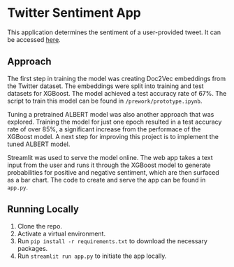 # Twitter Sentiment App

This application determines the sentiment of a user-provided tweet. It can be 
accessed [here](https://share.streamlit.io/spencermoon/sentiment/main/app.py).

## Approach

The first step in training the model was creating Doc2Vec embeddings from the 
Twitter dataset. The embeddings were split into training and test datasets for 
XGBoost. The model achieved a test accuracy rate of 67%. The script to train 
this model can be found in `/prework/prototype.ipynb`. 

Tuning a pretrained ALBERT model was also another approach that was explored. 
Training the model for just one epoch resulted in a test accuracy rate of over 
85%, a significant increase from the performace of the XGBoost model. A next 
step for improving this project is to implement the tuned ALBERT model.

Streamlit was used to serve the model online. The web app takes a text input
from the user and runs it through the XGBoost model to generate probabilities 
for positive and negative sentiment, which are then surfaced as a bar chart. 
The code to create and serve the app can be found in `app.py`.

## Running Locally

1. Clone the repo.
2. Activate a virtual environment.
3. Run `pip install -r requirements.txt` to download the necessary packages.
4. Run `streamlit run app.py` to initiate the app locally.